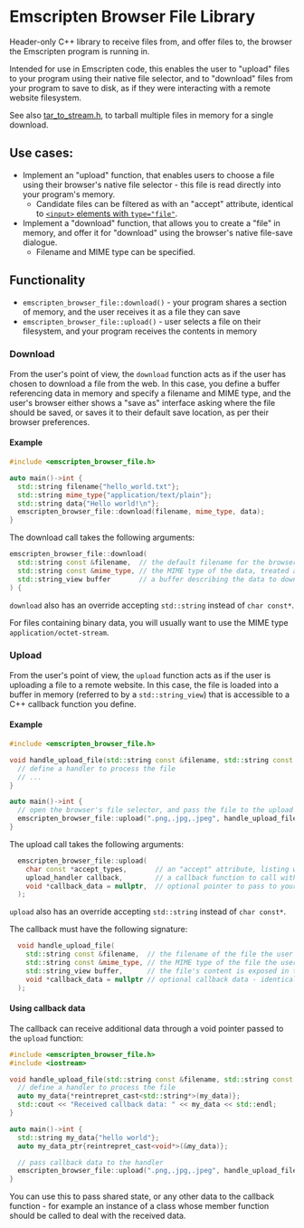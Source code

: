# Emscripten Browser File Library

Header-only C++ library to receive files from, and offer files to, the browser the Emscripten program is running in.

Intended for use in Emscripten code, this enables the user to "upload" files to your program using their native file selector, and to "download" files from your program to save to disk, as if they were interacting with a remote website filesystem.

See also [tar_to_stream.h](https://github.com/Armchair-Software/tar_to_stream), to tarball multiple files in memory for a single download.

## Use cases:

* Implement an "upload" function, that enables users to choose a file using their browser's native file selector - this file is read directly into your program's memory.
  * Candidate files can be filtered as with an "accept" attribute, identical to [`<input>` elements with `type="file"`](https://developer.mozilla.org/en-US/docs/Web/HTML/Element/input/file).
* Implement a "download" function, that allows you to create a "file" in memory, and offer it for "download" using the browser's native file-save dialogue.
  * Filename and MIME type can be specified.

## Functionality

* `emscripten_browser_file::download()` - your program shares a section of memory, and the user receives it as a file they can save
* `emscripten_browser_file::upload()` - user selects a file on their filesystem, and your program receives the contents in memory

### Download 

From the user's point of view, the `download` function acts as if the user has chosen to download a file from the web.  In this case, you define a buffer referencing data in memory and specify a filename and MIME type, and the user's browser either shows a "save as" interface asking where the file should be saved, or saves it to their default save location, as per their browser preferences.

#### Example

```cpp
#include <emscripten_browser_file.h>

auto main()->int {
  std::string filename{"hello_world.txt"};
  std::string mime_type{"application/text/plain"};
  std::string data{"Hello world!\n"};
  emscripten_browser_file::download(filename, mime_type, data);
}
```

The download call takes the following arguments:
```cpp
emscripten_browser_file::download(
  std::string const &filename,  // the default filename for the browser to save.  Note that browsers do not have to honour this, and may choose to mangle it
  std::string const &mime_type, // the MIME type of the data, treated as if it were a webserver serving a file
  std::string_view buffer       // a buffer describing the data to download - can be any array of bytes, passed as a string_view
) {
```

`download` also has an override accepting `std::string` instead of `char const*`.

For files containing binary data, you will usually want to use the MIME type `application/octet-stream`.

### Upload
From the user's point of view, the `upload` function acts as if the user is uploading a file to a remote website.  In this case, the file is loaded into a buffer in memory (referred to by a `std::string_view`) that is accessible to a C++ callback function you define.

#### Example

```cpp
#include <emscripten_browser_file.h>

void handle_upload_file(std::string const &filename, std::string const &mime_type, std::string_view buffer, void*) {
  // define a handler to process the file
  // ...
}

auto main()->int {
  // open the browser's file selector, and pass the file to the upload handler
  emscripten_browser_file::upload(".png,.jpg,.jpeg", handle_upload_file);
}

```

The upload call takes the following arguments:
```cpp
  emscripten_browser_file::upload(
    char const *accept_types,       // an "accept" attribute, listing what file types can be accepted - see: https://developer.mozilla.org/en-US/docs/Web/HTML/Element/input/file#unique_file_type_specifiers 
    upload_handler callback,        // a callback function to call with the received data
    void *callback_data = nullptr,  // optional pointer to pass to your callback function
  );
```
`upload` also has an override accepting `std::string` instead of `char const*`.

The callback must have the following signature:

```cpp
  void handle_upload_file(
    std::string const &filename,  // the filename of the file the user selected
    std::string const &mime_type, // the MIME type of the file the user selected, for example "image/png"
    std::string_view buffer,      // the file's content is exposed in this string_view - access the data with buffer.data() and size with buffer.size().
    void *callback_data = nullptr // optional callback data - identical to whatever you passed to handle_upload_file()
  );
```

#### Using callback data

The callback can receive additional data through a void pointer passed to the `upload` function:

```cpp
#include <emscripten_browser_file.h>
#include <iostream>

void handle_upload_file(std::string const &filename, std::string const &mime_type, std::string_view buffer, void *callback_data) {
  // define a handler to process the file
  auto my_data{*reintrepret_cast<std::string*>(my_data)};
  std::cout << "Received callback data: " << my_data << std::endl;
}

auto main()->int {
  std::string my_data{"hello world"};
  auto my_data_ptr{reintrepret_cast<void*>(&my_data)};

  // pass callback data to the handler
  emscripten_browser_file::upload(".png,.jpg,.jpeg", handle_upload_file, my_data_ptr);
}

```

You can use this to pass shared state, or any other data to the callback function - for example an instance of a class whose member function should be called to deal with the received data.
